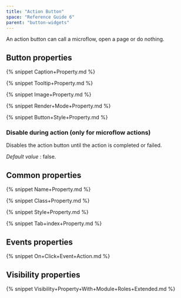 ```yaml
---
title: "Action Button"
space: "Reference Guide 6"
parent: "button-widgets"
---
```



An action button can call a microflow, open a page or do nothing. 

## Button properties

{% snippet Caption+Property.md %}

{% snippet Tooltip+Property.md %}

{% snippet Image+Property.md %}

{% snippet Render+Mode+Property.md %}

{% snippet Button+Style+Property.md %}

### Disable during action (only for microflow actions)

Disables the action button until the action is completed or failed.

_Default value_ : false.

## Common properties

{% snippet Name+Property.md %}

{% snippet Class+Property.md %}

{% snippet Style+Property.md %}

{% snippet Tab+index+Property.md %}

## Events properties

{% snippet On+Click+Event+Action.md %}

## Visibility properties

{% snippet Visibility+Property+With+Module+Roles+Extended.md %}
